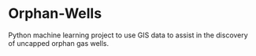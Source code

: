 # Orphan-Wells
Python machine learning project to use GIS data to assist in the discovery of uncapped orphan gas wells. 
